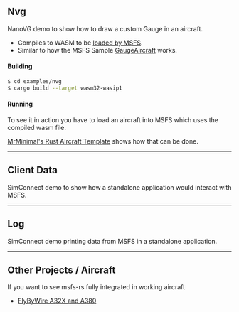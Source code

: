 ## Nvg
NanoVG demo to show how to draw a custom Gauge in an aircraft.

* Compiles to WASM to be [loaded by MSFS](https://docs.flightsimulator.com/html/mergedProjects/How_To_Make_An_Aircraft/Contents/Instruments/Creating_WASM_Gauges.htm).
* Similar to how the MSFS Sample [GaugeAircraft](https://docs.flightsimulator.com/html/Samples_And_Tutorials/Samples/SimObjects_Aircraft/GaugeAircraft.htm) works.

#### Building
```bash
$ cd examples/nvg
$ cargo build --target wasm32-wasip1
```
#### Running
To see it in action you have to load an aircraft into MSFS which uses the compiled wasm file.

[MrMinimal's Rust Aircraft Template](https://github.com/MrMinimal/msfs-rust-aircraft) shows how that can be done.

---

## Client Data
SimConnect demo to show how a standalone application would interact with MSFS.

---

## Log
SimConnect demo printing data from MSFS in a standalone application.

---

## Other Projects / Aircraft
If you want to see msfs-rs fully integrated in working aircraft
* [FlyByWire A32X and A380](https://github.com/flybywiresim/aircraft)
